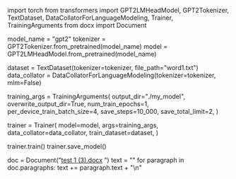 import torch
from transformers import GPT2LMHeadModel, GPT2Tokenizer, TextDataset, DataCollatorForLanguageModeling, Trainer, TrainingArguments
from docx import Document

model_name = "gpt2"
tokenizer = GPT2Tokenizer.from_pretrained(model_name)
model = GPT2LMHeadModel.from_pretrained(model_name)

dataset = TextDataset(tokenizer=tokenizer, file_path="word1.txt")
data_collator = DataCollatorForLanguageModeling(tokenizer=tokenizer, mlm=False)

training_args = TrainingArguments(
    output_dir="./my_model",
    overwrite_output_dir=True,
    num_train_epochs=1,
    per_device_train_batch_size=4,
    save_steps=10_000,
    save_total_limit=2,
)

trainer = Trainer(
    model=model,
    args=training_args,
    data_collator=data_collator,
    train_dataset=dataset,
)

trainer.train()
trainer.save_model()


doc = Document("[test 1 (3).docx](https://github.com/Davixer/Davixer/files/12820781/test.1.3.docx)
")
text = ""
for paragraph in doc.paragraphs:
    text += paragraph.text + "\n"
